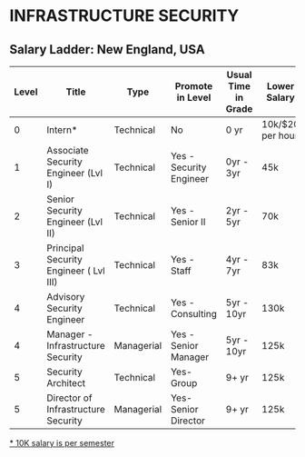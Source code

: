 # INFRASTRUCTURE SECURITY

## Salary Ladder: New England, USA

| Level | Title | Type | Promote in Level | Usual Time in Grade | Lower Salary | Mid Salary | High Salary | Variable Compensation |
| ---- | ------ | ----- | -------- |---------- |  ------------ | ---------- | ----------- | --------------------- |
| 0| Intern\* | Technical  | No | 0 yr | 10k/$20 per hour | 10k/$20 per hour| 10k/$20 per hour | Not eligible |
| 1| Associate Security Engineer (Lvl I)| Technical  | Yes - Security Engineer | 0yr - 3yr | 45k | 63k | 88k | Not eligible |
| 2| Senior Security Engineer (Lvl II)| Technical  | Yes - Senior II | 2yr - 5yr | 70k | 88k | 105k | Not eligible |
| 3| Principal Security Engineer ( Lvl III) | Technical | Yes - Staff | 4yr - 7yr | 83k | 130k | 148k | Infrequent |
| 4| Advisory Security Engineer | Technical | Yes - Consulting | 5yr - 10yr | 130k | 148k | 175k | Frequent |
| 4| Manager - Infrastructure Security | Managerial | Yes - Senior Manager | 5yr - 10yr | 125k | 153k | 185k | Frequent |
| 5| Security Architect| Technical | Yes- Group  | 9+ yr | 125k | 162k | 195k | Mostly |
| 5| Director of Infrastructure Security | Managerial | Yes- Senior Director | 9+ yr | 125k | 175k | 215k | Mostly |

<ins>\* 10K salary is per semester</ins>
